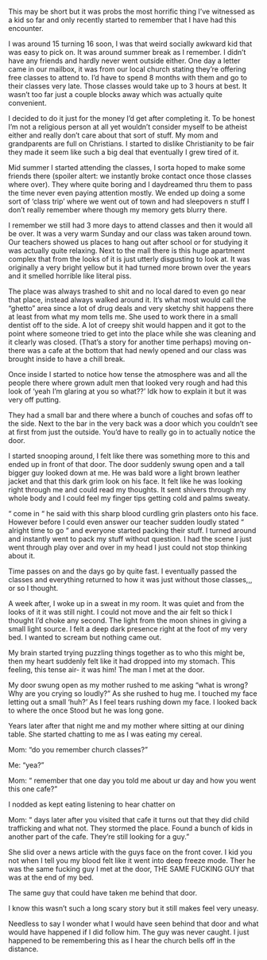 This may be short but it was probs the most horrific thing I’ve witnessed as a kid so far and only recently started to remember that I have had this encounter.

I was around 15 turning 16 soon, I was that weird socially awkward kid that was easy to pick on. It was around summer break as I remember. I didn’t have any friends and hardly never went outside either. One day a letter came in our mailbox, it was from our local church stating they’re offering free classes to attend to. I’d have to spend 8 months with them and go to their classes very late. Those classes would take up to 3 hours at best. It wasn’t too far just a couple blocks away which was actually quite convenient.

I decided to do it just for the money I’d get after completing it. To be honest I’m not a religious person at all yet wouldn’t consider myself to be atheist either and really don’t care about that sort of stuff. My mom and grandparents are full on Christians. I started to dislike Christianity to be fair they made it seem like such a big deal that eventually I grew tired of it.

Mid summer I started attending the classes, I sorta hoped to make some friends there (spoiler altert: we instantly broke contact once those classes where over). They where quite boring and I daydreamed thru them to pass the time never even paying attention mostly. We ended up doing a some sort of ‘class trip’ where we went out of town and had sleepovers n stuff I don’t really remember where though my memory gets blurry there.

I remember we still had 3 more days to attend classes and then it would all be over. It was a very warm Sunday and our class was taken around town. Our teachers showed us places to hang out after school or for studying it was actually quite relaxing. Next to the mall there is this huge apartment complex that from the looks of it is just utterly disgusting to look at. It was originally a very bright yellow but it had turned more brown over the years and it smelled horrible like literal piss. 

The place was always trashed to shit and no local dared to even go near that place, instead always walked around it. It’s what most would call the “ghetto” area since a lot of drug deals and very sketchy shit happens there at least from what my mom tells me. She used to work there in a small dentist off to the side. A lot of creepy shit would happen and it got to the point where someone tried to get into the place while she was cleaning and it clearly was closed. (That’s a story for another time perhaps) moving on- there was a cafe at the bottom that had newly opened and our class was brought inside to have a chill break.

Once inside I started to notice how tense the atmosphere was and all the people there where grown adult men that looked very rough and had this look of ‘yeah I’m glaring at you so what??’ Idk how to explain it but it was very off putting.

They had a small bar and there where a bunch of couches and sofas off to the side. Next to the bar in the very back was a door which you couldn’t see at first from just the outside. You’d have to really go in to actually notice the door.

I started snooping around, I felt like there was something more to this and ended up in front of that door. The door suddenly swung open and a tall bigger guy looked down at me. He was bald wore a light brown leather jacket and that this dark grim look on his face. It felt like he was looking right through me and could read my thoughts. It sent shivers through my whole body and I could feel my finger tips getting cold and palms sweaty.

“ come in “ he said with this sharp blood curdling grin plasters onto his face. However before I could even answer our teacher sudden loudly stated “ alright time to go “ and everyone started packing their stuff. I turned around and instantly went to pack my stuff without question. I had the scene I just went through play over and over in my head I just could not stop thinking about it.

Time passes on and the days go by quite fast. I eventually passed the classes and everything returned to how it was just without those classes,,, or so I thought.


A week after, I woke up in a sweat in my room. It was quiet and from the looks of it it was still night. I could not move and the air felt so thick I thought I’d choke any second. The light from the moon shines in giving a small light source. I felt a deep dark presence right at the foot of my very bed. I wanted to scream but nothing came out.

My brain started trying puzzling things together as to who this might be, then my heart suddenly felt like it had dropped into my stomach. This feeling, this tense air- it was him! The man I met at the door.

My door swung open as my mother rushed to me asking “what is wrong? Why are you crying so loudly?” As she rushed to hug me. I touched my face letting out a small ‘huh?’ As I feel tears rushing down my face. I looked back to where the once Stood but he was long gone.

Years later after that night me and my mother where sitting at our dining table. She started chatting to me as I was eating my cereal.

Mom: “do you remember church classes?”

Me: “yea?”

Mom: “ remember that one day you told me about ur day and how you went this one cafe?”

I nodded as kept eating listening to hear chatter on

Mom: “ days later after you visited that cafe it turns out that they did child trafficking and what not. They stormed the place. Found a bunch of kids in another part of the cafe. They’re still looking for a guy.”

She slid over a news article with the guys face on the front cover. I kid you not when I tell you my blood felt like it went into deep freeze mode. Ther he was the same fucking guy I met at the door, THE SAME FUCKING GUY that was at the end of my bed.

The same guy that could have taken me behind that door.

I know this wasn’t such a long scary story but it still makes feel very uneasy.

Needless to say I wonder what I would have seen behind that door and what would have happened if I did follow him. The guy was never caught. I just happened to be remembering this as I hear the church bells off in the distance.